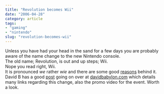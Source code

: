 ```yaml
---
title: "Revolution becomes Wii"
date: "2006-04-28"
category: article
tags:
- "gaming"
- "nintendo"
slug: "revolution-becomes-wii"
---
```


Unless you have had your head in the sand for a few days you are probably aware of the name change to the new Nintendo console.  
The old name; Revolution, is out and up steps; Wii.  
Nope you read right, Wii.  
It is pronounced _we_ rather _wie_ and there are some good [reasons](https://revolution.nintendo.com/) behind it.  
David B has a good [post](https://davidbabylon.com/2006/04/27/nintendo-wii/) going on over at [davidbabylon.com](https://davidbabylon.com/) which details many links regarding this change, also the promo video for the event. Worth a look.
